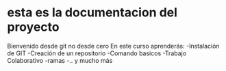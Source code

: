 # esta es la documentacion del proyecto

Bienvenido desde git no desde cero
En este curso aprenderás:
-Instalación de GIT 
-Creación de un repositorio
-Comando basicos
-Trabajo Colaborativo 
-ramas
-.. y mucho más
